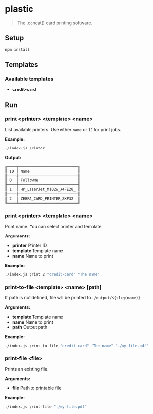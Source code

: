 # plastic

> The .concat() card printing software.

## Setup

```bash
npm install
```

## Templates


### Available templates

* **credit-card**

## Run

### print &lt;printer&gt; &lt;template&gt; &lt;name&gt;

List available printers. Use either `name` or `ID` for print jobs.

**Example:**

```bash
./index.js printer
```

**Output:**

```bash
╔════╤═══════════════════════════╗
║ ID │ Name                      ║
╟────┼───────────────────────────╢
║ 0  │ FollowMe                  ║
╟────┼───────────────────────────╢
║ 1  │ HP_LaserJet_M102w_A4FE28_ ║
╟────┼───────────────────────────╢
║ 2  │ ZEBRA_CARD_PRINTER_ZXP32  ║
╚════╧═══════════════════════════╝
```

### print &lt;printer&gt; &lt;template&gt; &lt;name&gt;

Print name. You can select printer and template.

**Arguments:**

* **printer** Printer ID
* **template** Template name
* **name** Name to print

**Example:**

```bash
./index.js print 2 "credit-card" "The name"
```

### print-to-file &lt;template&gt; &lt;name&gt; [path]

If path is not defined, file will be printed to `./output/${slug(name)}`

**Arguments:**

* **template** Template name
* **name** Name to print
* **path** Output path

**Example:**

```bash
./index.js print-to-file "credit-card" "The name" "./my-file.pdf"
```

### print-file &lt;file&gt;

Prints an existing file.

**Arguments:**

* **file** Path to printable file

**Example:**

```bash
./index.js print-file "./my-file.pdf"
```

